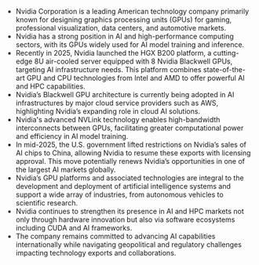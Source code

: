 - Nvidia Corporation is a leading American technology company primarily known for designing graphics processing units (GPUs) for gaming, professional visualization, data centers, and automotive markets.
- Nvidia has a strong position in AI and high-performance computing sectors, with its GPUs widely used for AI model training and inference.
- Recently in 2025, Nvidia launched the HGX B200 platform, a cutting-edge 8U air-cooled server equipped with 8 Nvidia Blackwell GPUs, targeting AI infrastructure needs. This platform combines state-of-the-art GPU and CPU technologies from Intel and AMD to offer powerful AI and HPC capabilities.
- Nvidia’s Blackwell GPU architecture is currently being adopted in AI infrastructures by major cloud service providers such as AWS, highlighting Nvidia’s expanding role in cloud AI solutions.
- Nvidia's advanced NVLink technology enables high-bandwidth interconnects between GPUs, facilitating greater computational power and efficiency in AI model training.
- In mid-2025, the U.S. government lifted restrictions on Nvidia’s sales of AI chips to China, allowing Nvidia to resume these exports with licensing approval. This move potentially renews Nvidia’s opportunities in one of the largest AI markets globally.
- Nvidia’s GPU platforms and associated technologies are integral to the development and deployment of artificial intelligence systems and support a wide array of industries, from autonomous vehicles to scientific research.
- Nvidia continues to strengthen its presence in AI and HPC markets not only through hardware innovation but also via software ecosystems including CUDA and AI frameworks.
- The company remains committed to advancing AI capabilities internationally while navigating geopolitical and regulatory challenges impacting technology exports and collaborations.
